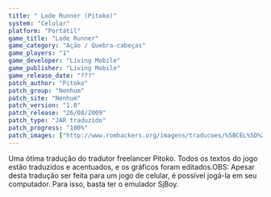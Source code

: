 ```yaml
---
title: " Lode Runner (Pitoko)"
system: "Celular"
platform: "Portátil"
game_title: "Lode Runner"
game_category: "Ação / Quebra-cabeças"
game_players: "1"
game_developer: "Living Mobile"
game_publisher: "Living Mobile"
game_release_date: "???"
patch_author: "Pitoko"
patch_group: "Nenhum"
patch_site: "Nenhum"
patch_version: "1.0"
patch_release: "26/08/2009"
patch_type: "JAR traduzido"
patch_progress: "100%"
patch_images: ["http://www.romhackers.org/imagens/traducoes/%5BCEL%5D%20Lode%20Runner%20-%20Pitoko%20-%201.png","http://www.romhackers.org/imagens/traducoes/%5BCEL%5D%20Lode%20Runner%20-%20Pitoko%20-%202.png","http://www.romhackers.org/imagens/traducoes/%5BCEL%5D%20Lode%20Runner%20-%20Pitoko%20-%203.png"]
---
```

Uma ótima tradução do tradutor freelancer Pitoko. Todos os textos do jogo estão traduzidos e acentuados, e os gráficos foram editados.OBS: Apesar desta tradução ser feita para um jogo de celular, é possível jogá-la em seu computador. Para isso, basta ter o emulador SjBoy.